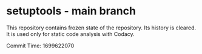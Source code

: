 # setuptools - main branch

This repository contains frozen state of the repository.
Its history is cleared. It is used only for static code
analysis with Codacy.

Commit Time: 1699622070